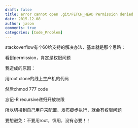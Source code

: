 ```yaml
---
draft: false
title: error cannot open .git/FETCH_HEAD Permission denied
date: 2015-12-08
author: jason
comments: true
categories: [Code_Problem]
---
```

stackoverflow有个60给支持的解决办法，基本就是那个思路：

看到permission，肯定是权限问题

我造成的原因：

用root clone的线上生产机的代码

然后chmod 777 code

忘记-R recursive递归开放权限

所以切换到自己用户来配置、发布脚步执行，就会有权限问题

要想避免：不要用root，慎用，没有必要！！

&nbsp;
